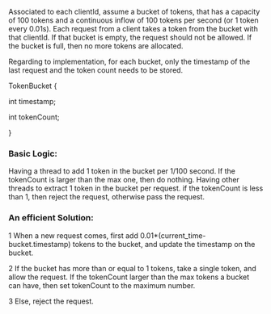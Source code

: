 Associated to each clientId, assume a bucket of tokens, that has a capacity of 100 tokens and a continuous inflow of 100 tokens per second (or 1 token every 0.01s). 
Each request from a client takes a token from the bucket with that clientId. If that bucket is empty, the request should not be allowed.
If the bucket is full, then no more tokens are allocated.

Regarding to implementation, for each bucket, only the timestamp of the last request and the token count needs to be stored. 

TokenBucket {

  int timestamp;
  
  int tokenCount;
  
}

### Basic Logic:

Having a thread to add 1 token in the bucket per 1/100 second. If the tokenCount is larger than the max one, then do nothing. Having other threads to extract 1 token in the bucket per request. if the tokenCount is less than 1, then reject the request, otherwise pass the request.

### An efficient Solution:

1 When a new request comes, first add 0.01*(current_time-bucket.timestamp) tokens to the bucket, and update the timestamp on the bucket. 

2 If the bucket has more than or equal to 1 tokens, take a single token, and allow the request. If the tokenCount larger than the max tokens a bucket can have, then set tokenCount to the maximum number.

3 Else, reject the request.

